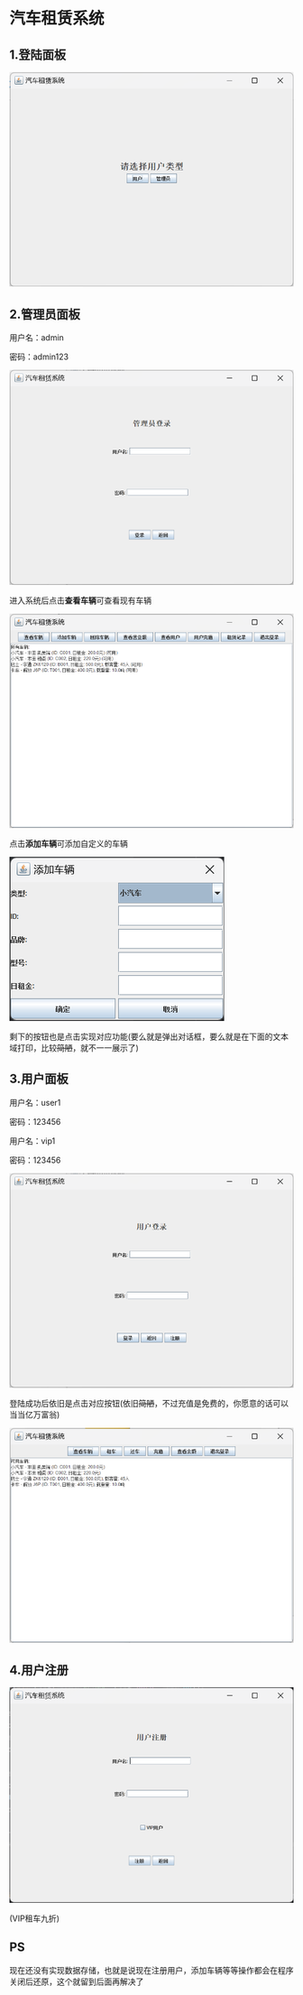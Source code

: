 # 汽车租赁系统

## 1.登陆面板

![角色面板](img\rolepanel.png)

## 2.管理员面板

用户名：admin

密码：admin123

![admin](img\admin.png)

进入系统后点击**查看车辆**可查看现有车辆

![ViewCar](img\ViewCar.png)

点击**添加车辆**可添加自定义的车辆

![addVehicle](img\addVehicle.png)

剩下的按钮也是点击实现对应功能(要么就是弹出对话框，要么就是在下面的文本域打印，比较~~简陋~~，就不一一展示了)

## 3.用户面板

用户名：user1

密码：123456



用户名：vip1

密码：123456

![user](img\user.png)

登陆成功后依旧是点击对应按钮(依旧~~简陋~~，不过充值是免费的，你愿意的话可以当当亿万富翁)

![ViewCar1](img\ViewCar1.png)

## 4.用户注册

![register](img\register.png)

(VIP租车九折)

## PS

现在还没有实现数据存储，也就是说现在注册用户，添加车辆等等操作都会在程序关闭后还原，这个就留到后面再解决了